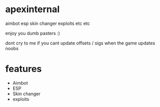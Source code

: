 # apexinternal
aimbot 
esp
skin changer 
exploits etc etc



enjoy you dumb pasters :)

dont cry to me if you cant update offsets / sigs when the game updates noobs 



# features
- Aimbot
- ESP
- Skin changer
- exploits 

